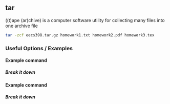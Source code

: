 ---
---

tar
-------
((t)ape (ar)chive) is a computer software utility for collecting many files into one archive file
<!-- one line explanation would go here -->

<!-- minimal example -->
~~~ bash
tar -zcf eecs398.tar.gz homework1.txt homework2.pdf homework3.tex
~~~

<!--more-->

### Useful Options / Examples

#### Example command

##### Break it down

#### Example command

##### Break it down
